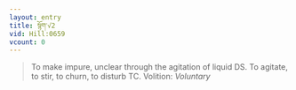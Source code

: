 ```yaml
---
layout: entry
title: སྙོག་√2
vid: Hill:0659
vcount: 0
---
```

> To make impure, unclear through the agitation of liquid DS\. To agitate, to stir, to churn, to disturb TC\.
> Volition: _Voluntary_



